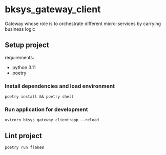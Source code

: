 # bksys_gateway_client

Gateway whose role is to orchestrate different micro-services by carrying business logic

## Setup project

requirements:
- python 3.11
- poetry

### Install dependencies and load environment
```
poetry install && poetry shell
```

### Run application for development
```
uvicorn bksys_gateway_client:app --reload
```

## Lint project
```
poetry run flake8
```
